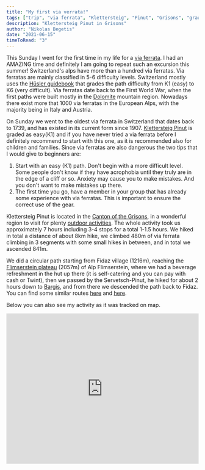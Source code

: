 ```yaml
---
title: "My first via verrata!"
tags: ["trip", "via ferrata", "Klettersteig", "Pinut", "Grisons", "graubünden", "June", "2021"]
description: "Klettersteig Pinut in Grisons"
author: "Nikolas Begetis"
date: "2021-06-15"
timeToRead: "3"
---
```


This Sunday I went for the first time in my life for a <a href="https://en.wikipedia.org/wiki/Via_ferrata" target="_blank">via ferrata</a>. I had an AMAZING time and definitely I am going to repeat such an excursion this summer! Switzerland's alps have more than a hundred via ferratas. Via ferratas are mainly classified in 5-6 difficulty levels. Switzerland mostly uses the <a href="https://www.sac-cas.ch/fileadmin/Ausbildung_und_Wissen/Sicher_unterwegs/Sicher_unterwegs_Klettersteig/2020_Via_Ferrata_Grade_Scale.pdf" target="_blank">Hüsler guidebook</a> that grades the path difficulty from K1 (easy) to K6 (very difficult). Via ferratas date back to the First World War, when the first paths were built mostly in the <a href="https://en.wikipedia.org/wiki/Dolomites" target="_blank">Dolomite</a> mountain region. Nowadays there exist more that 1000 via ferratas in the European Alps, with the majority being in Italy and Austria.

On Sunday we went to the oldest via ferrata in Switzerland that dates back to 1739, and has existed in its current form since 1907. <a href="https://www.flimslaax.com/en/outdoor-activities/natural-phenomena/via-ferrata-pinut" target="_blank">Klettersteig Pinut</a> is graded as easy(K1) and if you have never tried a via ferrata before I definitely recommend to start with this one, as it is recommended also for children and families. Since via ferratas are also dangerous the two tips that I would give to beginners are: 

1. Start with an easy (K1) path. Don't begin with a more difficult level. Some people don't know if they have acrophobia until they truly are in the edge of a cliff or so. Anxiety may cause you to make mistakes. And you don't want to make mistakes up there.
2. The first time you go, have a member in your group that has already some experience with via ferratas. This is important to ensure the correct use of the gear.

Klettersteig Pinut is located in the <a href="https://en.wikipedia.org/wiki/Grisons" target="_blank">Canton of the Grisons</a>, in a wonderful region to visit for plenty <a href="https://www.flimslaax.com/en/outdoor-activities" target="_blank">outdoor activities</a>.  The whole activity took us approximately 7 hours including 3-4 stops for a total 1-1.5 hours. We hiked in total a distance of about 8km hike, we climbed 480m of via ferrata climbing in 3 segments with some small hikes in between, and in total we ascended 841m.

We did a circular path starting from Fidaz village (1216m), reaching the <a href="https://de.wikipedia.org/wiki/Flimserstein" target="_blank">Flimserstein plateau</a> (2057m) of Alp Flimserstein, where we had a beverage refreshment in the hut up there (it is self-catering and you can pay with cash or Twint), then we passed by the Servetsch-Pinut, he hiked for about 2 hours down to <a href="https://de.wikipedia.org/wiki/Bargis" target="_blank">Bargis</a>, and from there we descended the path back to Fidaz. You can find some similar routes <a href="https://www.graubuenden.ch/en/tours/via-ferrata-pinut" target="_blank">here</a> and <a href="https://www.myswitzerland.com/de-ch/erlebnisse/historischer-klettersteig-pinut/" target="_blank">here</a>.

Below you can also see my activity as it was tracked on map. 

<div class="embedly-responsive" style="position: relative;padding-bottom: 78.2227%;height: 0;overflow: hidden;"><iframe class="embedly-embed" frameborder="0" scrolling="no" allowfullscreen src="https://cdn.embedly.com/widgets/media.html?src=https://www.relive.cc/view/vKv27mNdXoO/widget?r=embed-site&url=https://www.relive.cc/view/vKv27mNdXoO?r=embed-site&image=https://www.relive.cc/view/vKv27mNdXoO/png?x-ref=embed-site&key=f1631a41cb254ca5b035dc5747a5bd75&type=text/html&schema=relive" width="1024" height="801" style="position: absolute;top: 0;left: 0;width: 100%;height: 100%;"></iframe></div>
